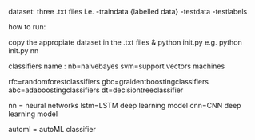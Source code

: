 
dataset:
three .txt files i.e. 
-traindata {labelled data}
-testdata
-testlabels

how to run:

copy the appropiate dataset in the .txt files
& 
python init.py <clasifier name>
e.g. python init.py nn

classifiers name :
nb=naivebayes
svm=support vectors machines

rfc=randomforestclassifiers
gbc=graidentboostingclassifiers
abc=adaboostingclassifiers
dt=decisiontreeclassifier

nn = neural networks
lstm=LSTM deep learning model
cnn=CNN deep learning model

automl = autoML classifier
